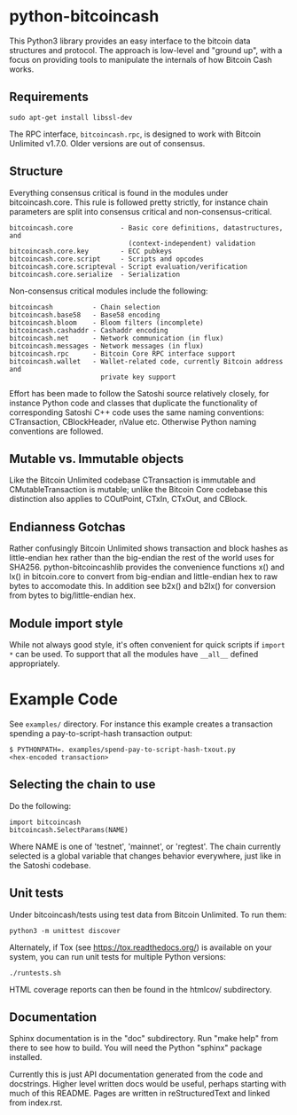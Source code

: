 # python-bitcoincash

This Python3 library provides an easy interface to the bitcoin data
structures and protocol. The approach is low-level and "ground up", with a
focus on providing tools to manipulate the internals of how Bitcoin Cash works.


## Requirements

    sudo apt-get install libssl-dev

The RPC interface, `bitcoincash.rpc`, is designed to work with Bitcoin Unlimited v1.7.0.
Older versions are out of consensus.


## Structure

Everything consensus critical is found in the modules under bitcoincash.core. This
rule is followed pretty strictly, for instance chain parameters are split into
consensus critical and non-consensus-critical.

    bitcoincash.core            - Basic core definitions, datastructures, and
                                  (context-independent) validation
    bitcoincash.core.key        - ECC pubkeys
    bitcoincash.core.script     - Scripts and opcodes
    bitcoincash.core.scripteval - Script evaluation/verification
    bitcoincash.core.serialize  - Serialization

Non-consensus critical modules include the following:

    bitcoincash          - Chain selection
    bitcoincash.base58   - Base58 encoding
    bitcoincash.bloom    - Bloom filters (incomplete)
    bitcoincash.cashaddr - Cashaddr encoding
    bitcoincash.net      - Network communication (in flux)
    bitcoincash.messages - Network messages (in flux)
    bitcoincash.rpc      - Bitcoin Core RPC interface support
    bitcoincash.wallet   - Wallet-related code, currently Bitcoin address and
                           private key support

Effort has been made to follow the Satoshi source relatively closely, for
instance Python code and classes that duplicate the functionality of
corresponding Satoshi C++ code uses the same naming conventions: CTransaction,
CBlockHeader, nValue etc. Otherwise Python naming conventions are followed.


## Mutable vs. Immutable objects

Like the Bitcoin Unlimited codebase CTransaction is immutable and
CMutableTransaction is mutable; unlike the Bitcoin Core codebase this
distinction also applies to COutPoint, CTxIn, CTxOut, and CBlock.


## Endianness Gotchas

Rather confusingly Bitcoin Unlimited shows transaction and block hashes as
little-endian hex rather than the big-endian the rest of the world uses for
SHA256. python-bitcoincashlib provides the convenience functions x() and lx() in
bitcoin.core to convert from big-endian and little-endian hex to raw bytes to
accomodate this. In addition see b2x() and b2lx() for conversion from bytes to
big/little-endian hex.


## Module import style

While not always good style, it's often convenient for quick scripts if
`import *` can be used. To support that all the modules have `__all__` defined
appropriately.


# Example Code

See `examples/` directory. For instance this example creates a transaction
spending a pay-to-script-hash transaction output:

    $ PYTHONPATH=. examples/spend-pay-to-script-hash-txout.py
    <hex-encoded transaction>


## Selecting the chain to use

Do the following:

    import bitcoincash
    bitcoincash.SelectParams(NAME)

Where NAME is one of 'testnet', 'mainnet', or 'regtest'. The chain currently
selected is a global variable that changes behavior everywhere, just like in
the Satoshi codebase.


## Unit tests

Under bitcoincash/tests using test data from Bitcoin Unlimited. To run them:

    python3 -m unittest discover

Alternately, if Tox (see https://tox.readthedocs.org/) is available on your
system, you can run unit tests for multiple Python versions:

    ./runtests.sh

HTML coverage reports can then be found in the htmlcov/ subdirectory.

## Documentation

Sphinx documentation is in the "doc" subdirectory. Run "make help" from there
to see how to build. You will need the Python "sphinx" package installed.

Currently this is just API documentation generated from the code and
docstrings. Higher level written docs would be useful, perhaps starting with
much of this README. Pages are written in reStructuredText and linked from
index.rst.

